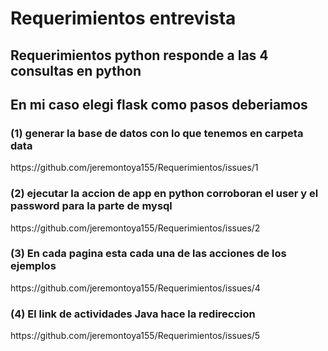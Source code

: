 <h1>Requerimientos entrevista</h1>

<h2>Requerimientos python responde a las 4 consultas en python</h2> 

<h2>En mi caso elegi flask como pasos deberiamos</h2>
<h3>(1) generar la base de datos con lo que tenemos en carpeta data</h3>
https://github.com/jeremontoya155/Requerimientos/issues/1
<h3>(2) ejecutar la accion de app en python corroboran el user y el password para la parte de mysql</h3>
https://github.com/jeremontoya155/Requerimientos/issues/2
<h3>(3) En cada pagina esta cada una de las acciones de los ejemplos</h3>
https://github.com/jeremontoya155/Requerimientos/issues/4
<h3>(4) El link de actividades Java hace la redireccion </h3>
https://github.com/jeremontoya155/Requerimientos/issues/5
